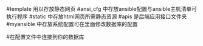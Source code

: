 #template 用以存放静态网页
#ansi_cfg 中存放ansible配置与ansible主机清单可执行程序
#static 中存放html网页所需静态资源
#apis 是后端应用接口文件夹
#myansible 中存放系统配置可在里面修改数据库的配置


#在配置文件中连接到你的数据库
